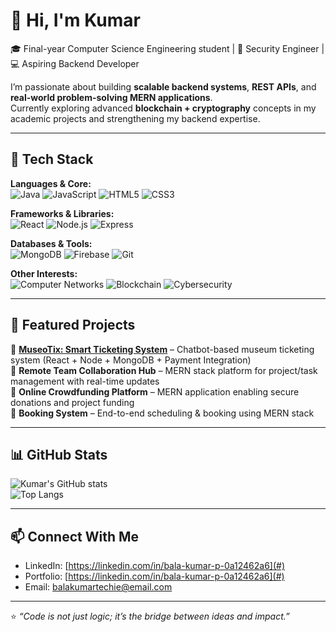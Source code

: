 # 👋 Hi, I'm Kumar 

🎓 Final-year Computer Science Engineering student | 🔐 Security Engineer | 💻 Aspiring Backend Developer  

I’m passionate about building **scalable backend systems**, **REST APIs**, and **real-world problem-solving MERN applications**.  
Currently exploring advanced **blockchain + cryptography** concepts in my academic projects and strengthening my backend expertise.  

---

## 🚀 Tech Stack  

**Languages & Core:**  
![Java](https://img.shields.io/badge/Java-ED8B00?style=for-the-badge&logo=java&logoColor=white)
![JavaScript](https://img.shields.io/badge/JavaScript-F7DF1E?style=for-the-badge&logo=javascript&logoColor=black)
![HTML5](https://img.shields.io/badge/HTML5-E34F26?style=for-the-badge&logo=html5&logoColor=white)
![CSS3](https://img.shields.io/badge/CSS3-1572B6?style=for-the-badge&logo=css3&logoColor=white)

**Frameworks & Libraries:**  
![React](https://img.shields.io/badge/React-20232A?style=for-the-badge&logo=react&logoColor=61DAFB)
![Node.js](https://img.shields.io/badge/Node.js-339933?style=for-the-badge&logo=node.js&logoColor=white)
![Express](https://img.shields.io/badge/Express.js-000000?style=for-the-badge&logo=express&logoColor=white)

**Databases & Tools:**  
![MongoDB](https://img.shields.io/badge/MongoDB-4EA94B?style=for-the-badge&logo=mongodb&logoColor=white)
![Firebase](https://img.shields.io/badge/Firebase-039BE5?style=for-the-badge&logo=firebase)
![Git](https://img.shields.io/badge/Git-F05032?style=for-the-badge&logo=git&logoColor=white)

**Other Interests:**  
![Computer Networks](https://img.shields.io/badge/Networking-0078D7?style=for-the-badge&logo=cisco&logoColor=white)
![Blockchain](https://img.shields.io/badge/Blockchain-121D33?style=for-the-badge&logo=bitcoin&logoColor=white)
![Cybersecurity](https://img.shields.io/badge/Cybersecurity-2E8B57?style=for-the-badge&logo=probot&logoColor=white)

---

## 📂 Featured Projects  

🔹 **[MuseoTix: Smart Ticketing System](https://github.com/Balakumar022005/loveconnect-backend.git)** – Chatbot-based museum ticketing system (React + Node + MongoDB + Payment Integration)  
🔹 **Remote Team Collaboration Hub** – MERN stack platform for project/task management with real-time updates  
🔹 **Online Crowdfunding Platform** – MERN application enabling secure donations and project funding  
🔹 **Booking System** – End-to-end scheduling & booking using MERN stack  

---

## 📊 GitHub Stats  

![Kumar's GitHub stats](https://github-readme-stats.vercel.app/api?username=Balakumar022005&show_icons=true&theme=radical)  
![Top Langs](https://github-readme-stats.vercel.app/api/top-langs/?username=Balakumar022005&layout=compact&theme=radical)

---

## 📫 Connect With Me  

- LinkedIn: [https://linkedin.com/in/bala-kumar-p-0a12462a6](#)  
- Portfolio: [https://linkedin.com/in/bala-kumar-p-0a12462a6](#)  
- Email: balakumartechie@email.com  

---

⭐️ *“Code is not just logic; it’s the bridge between ideas and impact.”*
